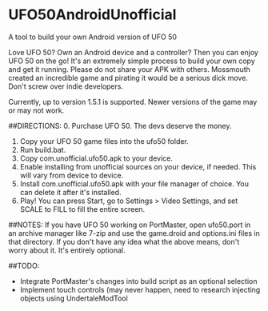 # UFO50AndroidUnofficial
A tool to build your own Android version of UFO 50

Love UFO 50? Own an Android device and a controller? Then you can enjoy UFO 50 on the go!
It's an extremely simple process to build your own copy and get it running.
Please do not share your APK with others. Mossmouth created an incredible game and
pirating it would be a serious dick move. Don't screw over indie developers.

Currently, up to version 1.5.1 is supported. Newer versions of the game may or may not work.

##DIRECTIONS:
0. Purchase UFO 50. The devs deserve the money.
1. Copy your UFO 50 game files into the ufo50 folder.
2. Run build.bat.
3. Copy com.unofficial.ufo50.apk to your device.
4. Enable installing from unofficial sources on your device, if needed. This will vary from device to device.
5. Install com.unofficial.ufo50.apk with your file manager of choice. You can delete it after it's installed.
6. Play! You can press Start, go to Settings > Video Settings, and set SCALE to FILL to fill the entire screen.

##NOTES:
If you have UFO 50 working on PortMaster, open ufo50.port in an archive manager like 7-zip and use the game.droid and options.ini files in that directory.
If you don't have any idea what the above means, don't worry about it. It's entirely optional.

##TODO:
- Integrate PortMaster's changes into build script as an optional selection
- Implement touch controls (may never happen, need to research injecting objects using UndertaleModTool